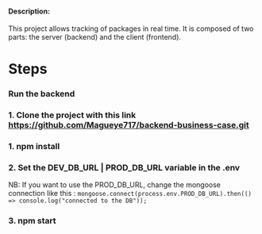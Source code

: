 #### Description:
 This project allows tracking of packages in real time.
 It is composed of two parts: the server (backend) and the client (frontend).

# Steps
### Run the backend
### 1. Clone the project with this link https://github.com/Magueye717/backend-business-case.git

### 1. npm install
### 2. Set the DEV_DB_URL | PROD_DB_URL variable in the .env
  NB: If you want to use the PROD_DB_URL, change the mongoose connection like this : 
    `mongoose.connect(process.env.PROD_DB_URL).then(() => console.log("connected to the DB"));`
  
### 3. npm start
